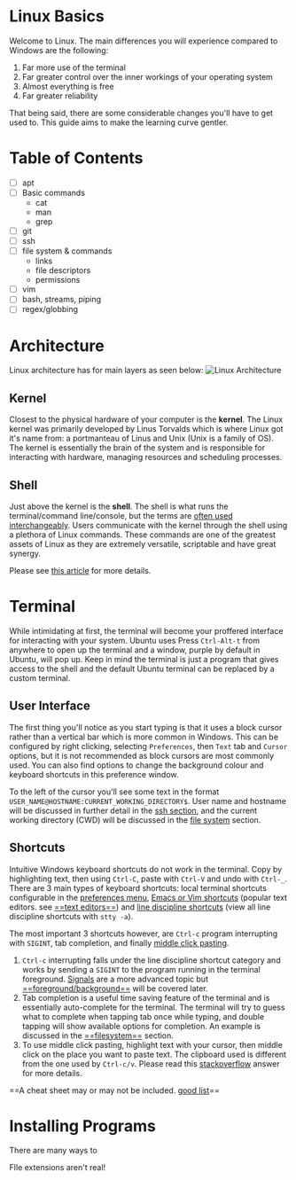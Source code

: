 ﻿# Linux Basics
Welcome to Linux. The main differences you will experience compared to Windows are the following:

1. Far more use of the terminal
2. Far greater control over the inner workings of your operating system
3. Almost everything is free
4. Far greater reliability

That being said, there are some considerable changes you'll have to get used to. This guide aims to make the learning curve gentler. 

<!--ts-->
# Table of Contents
- [ ] apt
- [ ] Basic commands
	* cat
	* man
	* grep
- [ ] git
- [ ] ssh
- [ ] file system & commands
	* links
	* file descriptors
	* permissions
- [ ] vim
- [ ] bash, streams, piping
- [ ] regex/globbing
<!--te-->

# Architecture
Linux architecture has for main layers as seen below:
![Linux Architecture](https://external-content.duckduckgo.com/iu/?u=http%3A%2F%2Fwww.tutorialspoint.com%2Fimages%2Funix_architecture.jpg&f=1&nofb=1)
## Kernel
Closest to the physical hardware of your computer is the **kernel**. The Linux kernel was primarily developed by Linus Torvalds which is where Linux got it's name from: a portmanteau of Linus and Unix (Unix is a family of OS). The kernel is essentially the brain of the system and is responsible for interacting with hardware, managing resources and scheduling processes. 

## Shell
Just above the kernel is the **shell**. The shell is what runs the terminal/command line/console, but the terms are [often used interchangeably](https://askubuntu.com/questions/506510/what-is-the-difference-between-terminal-console-shell-and-command-line). Users communicate with the kernel through the shell using a plethora of Linux commands. These commands are one of the greatest assets of Linux as they are extremely versatile, scriptable and have great synergy.

Please see [this article](https://cumulusnetworks.com/blog/linux-architecture/) for more details.

# Terminal
While intimidating at first, the terminal will become your proffered interface for interacting with your system. Ubuntu uses Press `Ctrl-Alt-t` from anywhere to open up the terminal and a window, purple by default in Ubuntu, will pop up. Keep in mind the terminal is just a program that gives access to the shell and the default Ubuntu terminal can be replaced by a custom terminal. 

## User Interface
The first thing you'll notice as you start typing is that it uses a block cursor rather than a vertical bar which is more common in Windows. This can be configured by right clicking, selecting `Preferences`, then `Text` tab and `Cursor` options, but it is not recommended as block cursors are most commonly used. You can also find options to change the background colour and keyboard shortcuts in this preference window.

To the left of the cursor you'll see some text in the format `USER_NAME@HOSTNAME:CURRENT_WORKING_DIRECTORY$`. User name and hostname will be discussed in further detail in the [ssh section](#ssh), and the current working directory (CWD) will be discussed in the [file system](#file-system) section.

## Shortcuts
Intuitive Windows keyboard shortcuts do not work in the terminal. Copy by highlighting text, then using `Ctrl-C`, paste with `Ctrl-V` and undo with `Ctrl-_`.  There are 3 main types of keyboard shortcuts: local terminal shortcuts configurable in the [preferences menu](#user-interface), [Emacs or Vim shortcuts](https://superuser.com/questions/352983/which-emacs-shortcuts-are-useful-in-bash) (popular text editors. see [==text editors==](#text-editors)) and [line discipline shortcuts](https://unix.stackexchange.com/questions/362559/list-of-terminal-generated-signals-eg-ctrl-c-sigint) (view all line discipline shortcuts with `stty -a`). 

The most important 3 shortcuts however, are `Ctrl-c` program interrupting with `SIGINT`, tab completion,  and finally [middle click pasting](https://askubuntu.com/questions/167570/how-does-middle-click-paste-work#167591).
1. `Ctrl-c` interrupting falls under the line discipline shortcut category and works by sending a `SIGINT` to the program running in the terminal foreground. [Signals](https://www.computerhope.com/unix/signals.htm) are a more advanced topic but [==foreground/background==](#remote-work) will be covered later.
2. Tab completion is a useful time saving feature of the terminal and is essentially auto-complete for the terminal. The terminal will try to guess what to complete when tapping tab once while typing, and double tapping will show available options for completion. An example is discussed in the [==filesystem==](#filesystem) section.
3. To use middle click pasting, highlight text with your cursor, then middle click on the place you want to paste text. The clipboard used is different from the one used by `Ctrl-c/v`. Please read this [stackoverflow](https://askubuntu.com/questions/167570/how-does-middle-click-paste-work#167591) answer for more details.

==A cheat sheet may or may not be included. [good list](https://linuxhandbook.com/linux-shortcuts/)==



# Installing Programs
There are many ways to 



FIle extensions aren't real!

